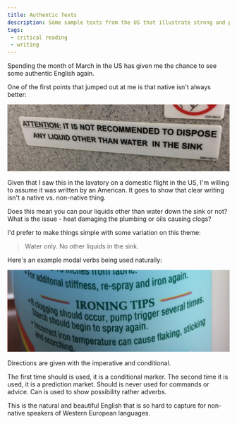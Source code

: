 ```yaml
--- 
title: Authentic Texts
description: Some sample texts from the US that illustrate strong and poor language usage 
tags: 
 - critical reading
 - writing 
---
```

Spending the month of March in the US has given me the chance to see some authentic English again. 

One of the first points that jumped out at me is that native isn't always better: 

![It is not recommended to dispose any liquid other than water in the sink](/files/sink-instructions.jpg "Sink Instructions")

Given that I saw this in the lavatory on a domestic flight in the US, I'm willing to assume it was written by an American. It goes to show that clear writing isn't a native vs. non-native thing. 

Does this mean you can pour liquids other than water down the sink or not? What is the issue - heat damaging the plumbing or oils causing clogs?

I'd prefer to make things simple with some variation on this theme:
>Water only. No other liquids in the sink. 

Here's an example modal verbs being used naturally: 

![If clogging should occur...Starch should begin to spray](/files/starch-label.jpg "Starch Instructions")

Directions are given with the imperative and conditional. 

The first time should is used, it is a conditional marker. The second time it is used, it is a prediction market. Should is never used for commands or advice. Can is used to show possibility rather adverbs. 

This is the natural and beautiful English that is so hard to capture for non-native speakers of Western European languages. 

